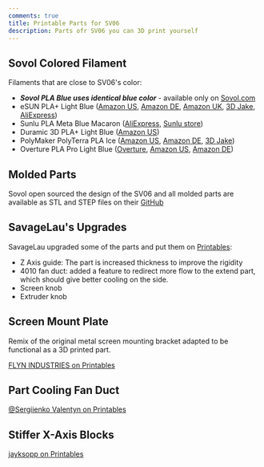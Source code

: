 ```yaml
---
comments: true
title: Printable Parts for SV06
description: Parts ofr SV06 you can 3D print yourself
---
```


## Sovol Colored Filament

Filaments that are close to SV06's color:

- ***Sovol PLA Blue uses identical blue color*** - available only on [Sovol.com](https://sovol3d.com/products/sovol-2-rolls-1-75mm-1kg-pla-filament-white-2?variant=44898100052277&sca_ref=3309524.Vd4MGn0pGL&sca_source=sovol)
- eSUN PLA+ Light Blue ([Amazon US](https://www.amazon.com/dp/B07FQJ9H8F?th=1&linkCode=ll1&tag=blakadders-20&linkId=fca96c4840aab42abf51e158f26fc314&language=en_US&ref_=as_li_ss_tl), [Amazon DE](https://www.amazon.de/dp/B07FQJ9H8F?th=1&linkCode=ll1&tag=blakadders-20&linkId=b4e6e8c3e41ae42e8eee074b48bb232f&language=en_GB&ref_=as_li_ss_tl), [Amazon UK](https://www.amazon.co.uk/dp/B07FQJ9H8F?th=1&linkCode=ll1&tag=blakadders-20&linkId=c94f84b81bd2a26cb1c02c6d84d85f85&ref_=as_li_ss_tl), [3D Jake](https://www.awin1.com/cread.php?awinmid=21809&awinaffid=930253&ued=https%3A%2F%2Fwww.3djake.com%2Fesun%2Fpla-light-blue-2), [AliExpress](https://www.aliexpress.com/item/1005001298882187.html?aff_fcid=5dfadba2cfb142d2b5df2f45b9893552-1681340741041-06851-_DlEpG4h&tt=CPS_NORMAL&aff_fsk=_DlEpG4h&aff_platform=shareComponent-detail&sk=_DlEpG4h&aff_trace_key=5dfadba2cfb142d2b5df2f45b9893552-1681340741041-06851-_DlEpG4h&terminal_id=3f8c776975fd455ba956809c02d71a91&afSmartRedirect=y))
- Sunlu PLA Meta Blue Macaron ([AliExpress](https://www.aliexpress.com/item/1005004541499942.html?aff_fcid=e1cd3d8bf33b401b8626b44a8469bc27-1681562580392-00429-_DmG39xX&tt=CPS_NORMAL&aff_fsk=_DmG39xX&aff_platform=shareComponent-detail&sk=_DmG39xX&aff_trace_key=e1cd3d8bf33b401b8626b44a8469bc27-1681562580392-00429-_DmG39xX&terminal_id=3f8c776975fd455ba956809c02d71a91&afSmartRedirect=y), [Sunlu store](https://www.sunlu.com/collections/pla-meta/products/sunlu-pla-meta1-75mm-filament-1kg-2-2lbs-fit-most-of-fdm-printer?variant=39879083032662&sca_ref=3395707.QbbKldNj27))
- Duramic 3D PLA+ Light Blue ([Amazon US](https://www.amazon.com/DURAMIC-3D-Filament-Printing-Dimensional/dp/B09968Q4ZL?th=1&linkCode=ll1&tag=blakadders-20&linkId=3ab1687bfe9ab117f3a4ea96f9665a57&language=en_US&ref_=as_li_ss_tl))
- PolyMaker PolyTerra PLA Ice ([Amazon US](https://www.amazon.com/dp/B094FH3TRN?th=1&linkCode=ll1&tag=blakadders-20&linkId=889763954df9db06c29be93271cb9ae3&language=en_US&ref_=as_li_ss_tl), [Amazon DE](https://www.amazon.de/dp/B094FH3TRN?th=1&linkCode=ll1&tag=blakadders-20&linkId=e5fd33760ad3533da504efdf09cd59ce&language=en_GB&ref_=as_li_ss_tl), [3D Jake](https://www.awin1.com/cread.php?awinmid=21809&awinaffid=930253&ued=https%3A%2F%2Fwww.3djake.com%2Fpolymaker%2Fpolyterra-pla-ice))
- Overture PLA Pro Light Blue ([Overture](https://overture3d.com/products/overture-pla-professional-1-75mm?variant=41113591546044), [Amazon US](https://www.amazon.com/OVERTURE-Professional-Toughness-Dimensional-Probability/dp/B0991VZG6W?th=1&linkCode=ll1&tag=blakadders-20&linkId=0cc6bae7d67b979fa7c1359425d336d1&language=en_US&ref_=as_li_ss_tl), [Amazon DE](https://www.amazon.de/OVERTURE-Professional-Toughness-Dimensional-Probability/dp/B0991VZG6W?th=1))

## Molded Parts

Sovol open sourced the design of the SV06 and all molded parts are available as STL and STEP files on their [GitHub](https://github.com/Sovol3d/SV06-Fully-Open-Source/tree/main/Molded%20Parts%20STL)

## SavageLau's Upgrades

SavageLau upgraded some of the parts and put them on [Printables](https://www.printables.com/model/400638-sv06-printable-parts):

- Z Axis guide: The part is increased thickness to improve the rigidity
- 4010 fan duct: added a feature to redirect more flow to the extend part, which should give better cooling on the side.
- Screen knob
- Extruder knob

## Screen Mount Plate

Remix of the original metal screen mounting bracket adapted to be functional as a 3D printed part.

[FLYN INDUSTRIES on Printables](https://www.printables.com/model/415071-sovol-sv01-pro-sv06-sv06-plus-screen-mount)

## Part Cooling Fan Duct

[@Sergiienko Valentyn on Printables](https://www.printables.com/model/481385-sovol-sv06-plus-better-fan-duct)

## Stiffer X-Axis Blocks

[jayksopp on Printables](https://www.printables.com/model/455509-sovol-sv06-stiffer-x-axis-blocks)
